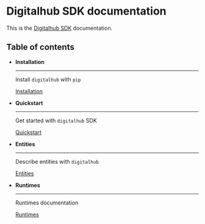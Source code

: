 # Digitalhub SDK documentation

This is the [Digitalhub SDK](https://github.com/scc-digitalhub/digitalhub-sdk) documentation.

## Table of contents

<div class="grid cards" markdown>

- __Installation__

    ---

    Install `digitalhub` with `pip`

    [Installation](./install.md)

- __Quickstart__

    ---

    Get started with `digitalhub` SDK

    [Quickstart](./quickstart.md)

- __Entities__

    ---

    Describe entities with `digitalhub`

    [Entities](./objects/entities.md)

- __Runtimes__

    ---

    Runtimes documentation

    [Runtimes](./runtimes/runtimes.md)

<!-- - __API__

    ---

    API documentation

    [API](./api/api.md) -->

</div>
